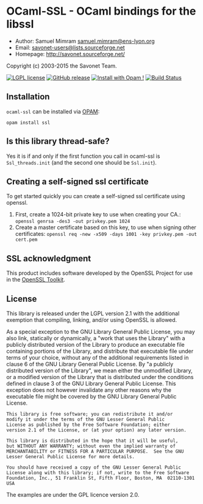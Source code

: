 OCaml-SSL - OCaml bindings for the libssl
=========================================

* Author: Samuel Mimram <samuel.mimram@ens-lyon.org>
* Email: savonet-users@lists.sourceforge.net
* Homepage: http://savonet.sourceforge.net/

Copyright (c) 2003-2015 the Savonet Team.

[![LGPL license](https://img.shields.io/badge/License-LGPL-green.svg)](https://github.com/savonet/liquidsoap/blob/master/COPYING)
[![GitHub release](https://img.shields.io/github/release/savonet/ocaml-ssl.svg)](https://GitHub.com/savonet/ocaml-ssl/releases/)
[![Install with Opam !](https://img.shields.io/badge/Install%20with-Opam-1abc9c.svg)](http://opam.ocaml.org/packages/ssl/)
[![Build Status](https://travis-ci.org/savonet/ocaml-ssl.svg?branch=master)](https://travis-ci.org/savonet/ocaml-ssl)

Installation
------------

`ocaml-ssl` can be installed via [OPAM](https://opam.ocaml.org):

```
opam install ssl
```

Is this library thread-safe?
----------------------------

Yes it is if and only if the first function you call in ocaml-ssl is
`Ssl_threads.init` (and the second one should be `Ssl.init`).


Creating a self-signed ssl certificate
--------------------------------------

To get started quickly you can create a self-signed ssl certificate using
openssl.

1. First, create a 1024-bit private key to use when creating your CA.:
   `openssl genrsa -des3 -out privkey.pem 1024`
2. Create a master certificate based on this key, to use when signing other
   certificates:
   `openssl req -new -x509 -days 1001 -key privkey.pem -out cert.pem`

SSL acknowledgment
------------------

This product includes software developed by the OpenSSL Project for use in the
[OpenSSL Toolkit](http://www.openssl.org/).

License
-------

This library is released under the LGPL version 2.1 with
the additional exemption that compiling, linking, and/or using OpenSSL is
allowed.

As a special exception to the GNU Library General Public License, you
may also link, statically or dynamically, a "work that uses the Library"
with a publicly distributed version of the Library to produce an
executable file containing portions of the Library, and distribute
that executable file under terms of your choice, without any of the
additional requirements listed in clause 6 of the GNU Library General
Public License.  By "a publicly distributed version of the Library",
we mean either the unmodified Library, or a
modified version of the Library that is distributed under the
conditions defined in clause 3 of the GNU Library General Public
License.  This exception does not however invalidate any other reasons
why the executable file might be covered by the GNU Library General
Public License.

    This library is free software; you can redistribute it and/or
    modify it under the terms of the GNU Lesser General Public
    License as published by the Free Software Foundation; either
    version 2.1 of the License, or (at your option) any later version.

    This library is distributed in the hope that it will be useful,
    but WITHOUT ANY WARRANTY; without even the implied warranty of
    MERCHANTABILITY or FITNESS FOR A PARTICULAR PURPOSE.  See the GNU
    Lesser General Public License for more details.

    You should have received a copy of the GNU Lesser General Public
    License along with this library; if not, write to the Free Software
    Foundation, Inc., 51 Franklin St, Fifth Floor, Boston, MA  02110-1301  USA

The examples are under the GPL licence version 2.0.
